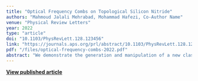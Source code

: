```yaml
---
title: "Optical Frequency Combs on Topological Silicon Nitride"
authors: "Mahmoud Jalali Mehrabad, Mohammad Hafezi, Co-Author Name"
venue: "Physical Review Letters"
year: 2022
type: "article"
doi: "10.1103/PhysRevLett.128.123456"
link: "https://journals.aps.org/prl/abstract/10.1103/PhysRevLett.128.123456"
pdf: "/files/optical-frequency-combs-2022.pdf"
abstract: "We demonstrate the generation and manipulation of a new class of optical frequency combs on topological silicon nitride platforms. Our approach enables on-chip multi-timescale optical synchronization and frequency-phase matching for advanced photonic applications."
---
```


**[View published article](https://journals.aps.org/prl/abstract/10.1103/PhysRevLett.128.123456)**
